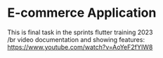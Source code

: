 # E-commerce Application

This is  final task in the sprints flutter training 2023 <br/>/br
video documentation and showing features: <br/>
https://www.youtube.com/watch?v=AoYeF2fYIW8
